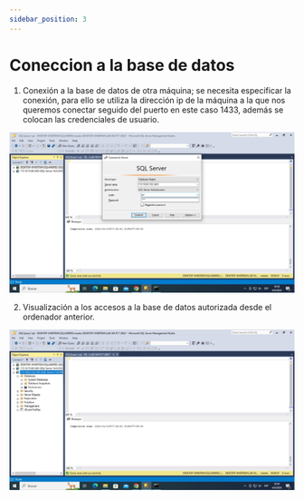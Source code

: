 ```yaml
---
sidebar_position: 3
---
```


# Coneccion a la base de datos

1.	Conexión a la base de datos de otra máquina; se necesita especificar la conexión, para ello se utiliza la dirección ip de la máquina a la que nos queremos conectar seguido del puerto en este caso 1433, además se colocan las credenciales de usuario.

![Locale Dropdown](./img/10.jpg)

2.	 Visualización a los accesos a la base de datos autorizada desde el ordenador anterior.

![Locale Dropdown](./img/11.jpg)